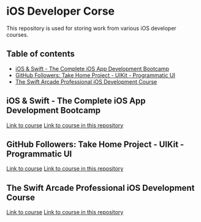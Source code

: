 # iOS Developer Corse
This repository is used for storing work from various iOS developer courses.

## Table of contents
- [iOS & Swift - The Complete iOS App Development Bootcamp](#ios--swift---the-complete-ios-app-development-bootcamp)
- [GitHub Followers: Take Home Project - UIKit - Programmatic UI](#github-followers-take-home-project---uikit---programmatic-ui)
- [The Swift Arcade Professional iOS Development Course](#the-swift-arcade-professional-ios-development-course)

## iOS & Swift - The Complete iOS App Development Bootcamp
[Link to course](https://www.udemy.com/course/ios-13-app-development-bootcamp/?couponCode=KEEPLEARNING)
[Link to course in this repository]()

## GitHub Followers: Take Home Project - UIKit - Programmatic UI
[Link to course](https://www.youtube.com/watch?v=JzngncpZLuw&t=3478s)
[Link to course in this repository]()

## The Swift Arcade Professional iOS Development Course
[Link to course](https://www.udemy.com/course/the-swift-arcade-professional-ios-development-course-uikit/?referralCode=2A5FFBFFF1F8013C3271&couponCode=KEEPLEARNING)
[Link to course in this repository]()
